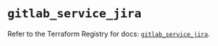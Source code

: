 # `gitlab_service_jira`

Refer to the Terraform Registry for docs: [`gitlab_service_jira`](https://registry.terraform.io/providers/gitlabhq/gitlab/17.8.0/docs/resources/service_jira).
